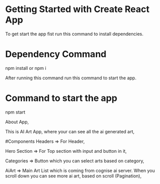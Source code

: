 # Getting Started with Create React App
 To get start the app fist run this command to install dependencies.

# Dependency Command
 npm install or npm i

After running this command run this command to start the app.

# Command to start the app
npm start


About App,

This is AI Art App, where your can see all the ai generated art, 

#Components
Headers => For Header,

Hero Section => For Top section with input and button in it,

Categories => Button which you can select arts based on category,

AiArt => Main Art List which is coming from cognise ai server. When you scroll down you can see more ai art, based on scroll (Pagination),

 
